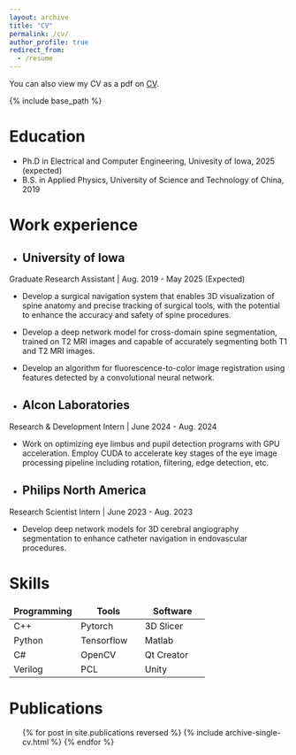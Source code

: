 ```yaml
---
layout: archive
title: "CV"
permalink: /cv/
author_profile: true
redirect_from:
  - /resume
---
```


<div class="wordwrap">You can also view my CV as a pdf on <a href="https://xxliu1996.github.io/files/xingxingliu_cv_mle_2024.pdf">CV</a>.
</div>

{% include base_path %}

Education
======
* Ph.D in Electrical and Computer Engineering, Univesity of Iowa, 2025 (expected)
* B.S. in Applied Physics, University of Science and Technology of China, 2019

Work experience
======
* ## University of Iowa
Graduate Research Assistant | Aug. 2019 - May 2025 (Expected)
  * Develop a surgical navigation system that enables 3D visualization of spine anatomy and precise tracking of surgical tools, with the potential to enhance the accuracy and safety of spine procedures.
  * Develop a deep network model for cross-domain spine segmentation, trained on T2 MRI images and capable of accurately segmenting both T1 and T2 MRI images.
  * Develop an algorithm for fluorescence-to-color image registration using features detected by a convolutional neural network.

* ## Alcon Laboratories
Research & Development Intern | June 2024 - Aug. 2024
  * Work on optimizing eye limbus and pupil detection programs with GPU acceleration. Employ CUDA to accelerate key stages of the eye image processing pipeline including rotation, filtering, edge detection, etc.

* ## Philips North America
Research Scientist Intern | June 2023 - Aug. 2023
  * Develop deep network models for 3D cerebral angiography segmentation to enhance catheter navigation in endovascular procedures.
  
Skills
======
<style>
td, th {
   border: none!important;
}

table th:first-of-type {
    width: 100px;
}
table th:nth-of-type(2) {
    width: 100px;
}

table th:nth-of-type(3) {
    width: 100px;
}

</style>

| Programming         | Tools               | Software            |
| ------------------- | ------------------- | ------------------- | 
| C++                 | Pytorch             | 3D Slicer           | 
| Python              | Tensorflow          | Matlab              | 
| C#                  | OpenCV              | Qt Creator          | 
| Verilog             | PCL                 | Unity               |

Publications
======
  <ul>{% for post in site.publications reversed %}
    {% include archive-single-cv.html %}
  {% endfor %}</ul>